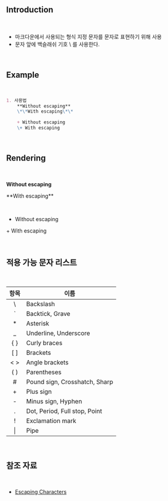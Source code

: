 ## Introduction

<br>

- 마크다운에서 사용되는 형식 지정 문자를 문자로 표현하기 위해 사용
- 문자 앞에 백슬래쉬 기호 \ 를 사용한다.

<br>

## Example

<br>

```md
1. 사용법
    **Without escaping**
    \*\*With escaping\*\*

    + Without escaping
    \+ With escaping
```

<br>

## Rendering

<br>

**Without escaping**

\*\*With escaping\*\*

<br>

+ Without escaping

\+ With escaping

<br>

## 적용 가능 문자 리스트

<br>

| 항목 | 이름        |
|:--:|-----------|
| \  | Backslash |
| ` |Backtick, Grave|
| * |Asterisk|
| _ |Underline, Underscore|
| { } |Curly braces|
| [ ] |Brackets|
| < > |Angle brackets|
| ( ) |Parentheses|
| # |Pound sign, Crosshatch, Sharp|
| + |Plus sign
| - |Minus sign, Hyphen|
| . |Dot, Period, Full stop, Point|
| ! |Exclamation mark|
| \| |Pipe|

<br>

## 참조 자료

<br>

- [Escaping Characters](https://www.markdownguide.org/basic-syntax/#escaping-characters)